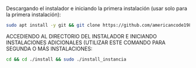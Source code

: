 Descargando el instalador e iniciando la primera instalación (usar solo para la primera instalación):

```bash
sudo apt install -y git && git clone https://github.com/americancode1989/sellw.git install && sudo chmod -R 777 ./install && cd ./install && sudo ./install_primaria
```

ACCEDIENDO AL DIRECTORIO DEL INSTALADOR E INICIANDO INSTALACIONES ADICIONALES (UTILIZAR ESTE COMANDO PARA SEGUNDA O MÁS INSTALACIONES:
```bash
cd && cd ./install && sudo ./install_instancia
```

